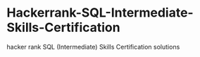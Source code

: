 # Hackerrank-SQL-Intermediate-Skills-Certification
hacker rank SQL (Intermediate) Skills Certification solutions
